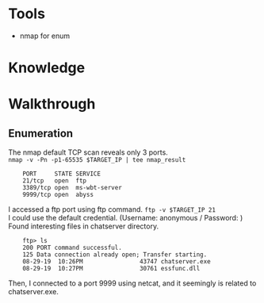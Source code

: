 # Tools
* nmap for enum  
# Knowledge

# Walkthrough
## Enumeration
The nmap default TCP scan reveals only 3 ports.  
```nmap -v -Pn -p1-65535 $TARGET_IP | tee nmap_result```  
```
	PORT     STATE SERVICE
	21/tcp   open  ftp
	3389/tcp open  ms-wbt-server
	9999/tcp open  abyss
```  
I accessed a ftp port using ftp command.
```ftp -v $TARGET_IP 21```  
I could use the default credential. (Username: anonymous / Password: )  
Found interesting files in chatserver directory.  
```
	ftp> ls
	200 PORT command successful.
	125 Data connection already open; Transfer starting.
	08-29-19  10:26PM                43747 chatserver.exe
	08-29-19  10:27PM                30761 essfunc.dll
```  

Then, I connected to a port 9999 using netcat, and it seemingly is related to chatserver.exe.  


